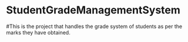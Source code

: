 # StudentGradeManagementSystem
#This is the project that handles the grade system of students as per the marks they have obtained.
